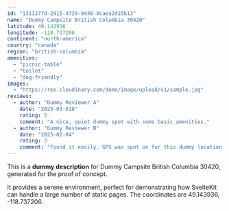 ```yaml
---
id: "1311277d-2915-4729-9d48-8caea2d25b13"
name: "Dummy Campsite British Columbia 30420"
latitude: 49.143936
longitude: -118.737206
continent: "north-america"
country: "canada"
region: "british-columbia"
amenities:
  - "picnic-table"
  - "toilet"
  - "dog-friendly"
images:
  - "https://res.cloudinary.com/demo/image/upload/v1/sample.jpg"
reviews:
  - author: "Dummy Reviewer A"
    date: "2025-03-018"
    rating: 5
    comment: "A nice, quiet dummy spot with some basic amenities."
  - author: "Dummy Reviewer B"
    date: "2025-02-04"
    rating: 3
    comment: "Found it easily. GPS was spot on for this dummy location."
---
```


This is a **dummy description** for Dummy Campsite British Columbia 30420, generated for the proof of concept.

It provides a serene environment, perfect for demonstrating how SvelteKit can handle a large number of static pages. The coordinates are 49.143936, -118.737206.
